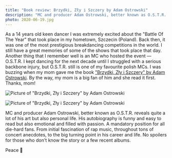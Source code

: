 ```yaml
---
title: "Book review: Brzydki, Zły i Szczery by Adam Ostrowski"
description: "MC and producer Adam Ostrowski, better known as O.S.T.R. reveals quite a lot of his art but also personal life. His autobiography is funny and easy to read but also emotional and filled with passion."
photo: 2020-06-19.jpg
---
```


As a 14 years old keen dancer I was extremely excited about the "Battle Of The Year" that took place in my hometown, Szczecin (Poland). Back then, it was one of the most prestigious breakdancing competitions in the world. I still have a great memories of some of the shows that took place that day. Another thing that I remember well is an MC who hosted the event — O.S.T.R. I kept dancing for the next decade until I struggled with a serious backbone injury, but O.S.T.R. still is one of my favourite polish MCs. I was buzzing when my mom gave me the book ["Brzydki, Zły i Szczery" by Adam Ostrowski](https://www.goodreads.com/book/show/45835109-brzydki-z-y-i-szczery). By the way, my mom is a big fan of him and she read it first. Thanks, mom!

![Picture of "Brzydki, Zły i Szczery" by Adam Ostrowski](/photos/2020-06-19-1.jpg)

![Picture of "Brzydki, Zły i Szczery" by Adam Ostrowski](/photos/2020-06-19-2.jpg)

MC and producer Adam Ostrowski, better known as O.S.T.R. reveals quite a lot of his art but also personal life. His autobiography is funny and easy to read but also emotional and filled with passion. A mandatory position for all die-hard fans. From initial fascination of rap music, throughout tons of concert anecdotes, to the big turning point in his career and life. No spoilers for those who don't know the story or a few recent albums.

Peace 👋
